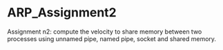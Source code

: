 # ARP_Assignment2
Assignment n2: compute the velocity to share memory between two processes using unnamed pipe, named pipe, socket and shared memory.
